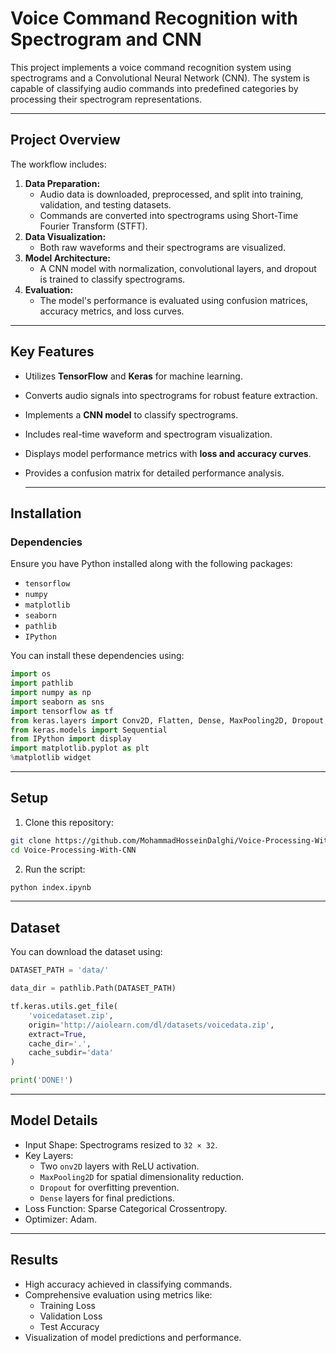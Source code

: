 # Voice Command Recognition with Spectrogram and CNN

This project implements a voice command recognition system using spectrograms and a Convolutional Neural Network (CNN). The system is capable of classifying audio commands into predefined categories by processing their spectrogram representations.

---

## Project Overview

The workflow includes:
1. **Data Preparation:**
   - Audio data is downloaded, preprocessed, and split into training, validation, and testing datasets.
   - Commands are converted into spectrograms using Short-Time Fourier Transform (STFT).
2. **Data Visualization:**
   - Both raw waveforms and their spectrograms are visualized.
3. **Model Architecture:**
   - A CNN model with normalization, convolutional layers, and dropout is trained to classify spectrograms.
4. **Evaluation:**
   - The model's performance is evaluated using confusion matrices, accuracy metrics, and loss curves.

---

## Key Features

- Utilizes **TensorFlow** and **Keras** for machine learning.
- Converts audio signals into spectrograms for robust feature extraction.
- Implements a **CNN model** to classify spectrograms.
- Includes real-time waveform and spectrogram visualization.
- Displays model performance metrics with **loss and accuracy curves**.
- Provides a confusion matrix for detailed performance analysis.

  ---
  
## Installation

### Dependencies
Ensure you have Python installed along with the following packages:
- `tensorflow`
- `numpy`
- `matplotlib`
- `seaborn`
- `pathlib`
- `IPython`

You can install these dependencies using:
```python
import os
import pathlib
import numpy as np
import seaborn as sns
import tensorflow as tf
from keras.layers import Conv2D, Flatten, Dense, MaxPooling2D, Dropout, Resizing, Input, Normalization
from keras.models import Sequential
from IPython import display
import matplotlib.pyplot as plt
%matplotlib widget
```
---

## Setup

1. Clone this repository:
```bash
git clone https://github.com/MohammadHosseinDalghi/Voice-Processing-With-CNN.git
cd Voice-Processing-With-CNN
```
2. Run the script:
```bash
python index.ipynb
```

---

## Dataset
You can download the dataset using:
```python
DATASET_PATH = 'data/'

data_dir = pathlib.Path(DATASET_PATH)

tf.keras.utils.get_file(
    'voicedataset.zip',
    origin='http://aiolearn.com/dl/datasets/voicedata.zip',
    extract=True,
    cache_dir='.',
    cache_subdir='data'
)

print('DONE!')
```

---

## Model Details

* Input Shape: Spectrograms resized to `32 × 32`.
* Key Layers:
   - Two `onv2D` layers with ReLU activation.
   - `MaxPooling2D` for spatial dimensionality reduction.
   - `Dropout` for overfitting prevention.
   - `Dense` layers for final predictions.
* Loss Function: Sparse Categorical Crossentropy.
* Optimizer: Adam.

---

## Results
* High accuracy achieved in classifying commands.
* Comprehensive evaluation using metrics like:
   - Training Loss
   - Validation Loss
   - Test Accuracy
* Visualization of model predictions and performance.
